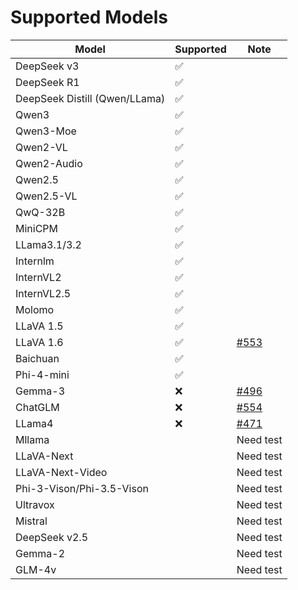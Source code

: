 # Supported Models

| Model | Supported | Note |
|---------|-----------|------|
| DeepSeek v3 | ✅|||
| DeepSeek R1 | ✅|||
| DeepSeek Distill (Qwen/LLama) |✅||
| Qwen3 | ✅ ||
| Qwen3-Moe | ✅ ||
| Qwen2-VL | ✅ ||
| Qwen2-Audio | ✅ ||
| Qwen2.5 | ✅ ||
| Qwen2.5-VL | ✅ ||
| QwQ-32B | ✅ ||
| MiniCPM |✅| |
| LLama3.1/3.2 | ✅ ||
| Internlm | ✅ ||
| InternVL2 | ✅ ||
| InternVL2.5 | ✅ ||
| Molomo | ✅ ||
| LLaVA 1.5 | ✅ ||
| LLaVA 1.6 | ✅ |[#553](https://github.com/vllm-project/vllm-ascend/issues/553)|
| Baichuan | ✅ ||
| Phi-4-mini | ✅ ||
| Gemma-3 | ❌ |[#496](https://github.com/vllm-project/vllm-ascend/issues/496)|
| ChatGLM | ❌ | [#554](https://github.com/vllm-project/vllm-ascend/issues/554)|
| LLama4 | ❌ |[#471](https://github.com/vllm-project/vllm-ascend/issues/471)|
| Mllama |  |Need test|
| LLaVA-Next |  |Need test|
| LLaVA-Next-Video |  |Need test|
| Phi-3-Vison/Phi-3.5-Vison |  |Need test|
| Ultravox |  |Need test|
| Mistral |  | Need test |
| DeepSeek v2.5 | |Need test |
| Gemma-2 |  |Need test|
| GLM-4v |  |Need test|
